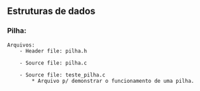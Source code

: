 ## Estruturas de dados
### Pilha:
    Arquivos:
        - Header file: pilha.h
        
        - Source file: pilha.c
        
        - Source file: teste_pilha.c
            * Arquivo p/ demonstrar o funcionamento de uma pilha.
     
      
